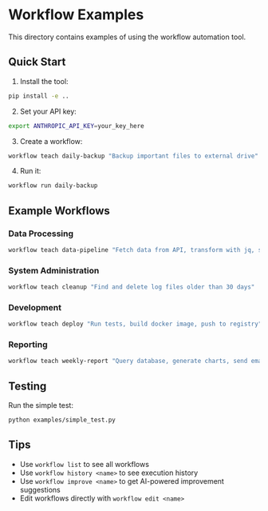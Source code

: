 # Workflow Examples

This directory contains examples of using the workflow automation tool.

## Quick Start

1. Install the tool:
```bash
pip install -e ..
```

2. Set your API key:
```bash
export ANTHROPIC_API_KEY=your_key_here
```

3. Create a workflow:
```bash
workflow teach daily-backup "Backup important files to external drive"
```

4. Run it:
```bash
workflow run daily-backup
```

## Example Workflows

### Data Processing
```bash
workflow teach data-pipeline "Fetch data from API, transform with jq, save to CSV"
```

### System Administration
```bash
workflow teach cleanup "Find and delete log files older than 30 days"
```

### Development
```bash
workflow teach deploy "Run tests, build docker image, push to registry"
```

### Reporting
```bash
workflow teach weekly-report "Query database, generate charts, send email"
```

## Testing

Run the simple test:
```bash
python examples/simple_test.py
```

## Tips

- Use `workflow list` to see all workflows
- Use `workflow history <name>` to see execution history
- Use `workflow improve <name>` to get AI-powered improvement suggestions
- Edit workflows directly with `workflow edit <name>`
